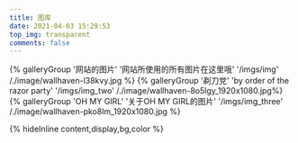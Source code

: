 ```yaml
---
title: 图库
date: 2021-04-03 15:29:53
top_img: transparent
comments: false
---
```



<div class="gallery-group-main">
{% galleryGroup '网站的图片' '网站所使用的所有图片在这里哦' '/imgs/img' /./image/wallhaven-l38kvy.jpg %}
{% galleryGroup '剃刀党' 'by order of the razor party' '/imgs/img_two' /./image/wallhaven-8o5lgy_1920x1080.jpg%}
{% galleryGroup 'OH MY GIRL' '关于OH MY GIRL的图片' '/imgs/img_three' /./image/wallhaven-pko8lm_1920x1080.jpg %}
</div>






{% hideInline content,display,bg,color %}

